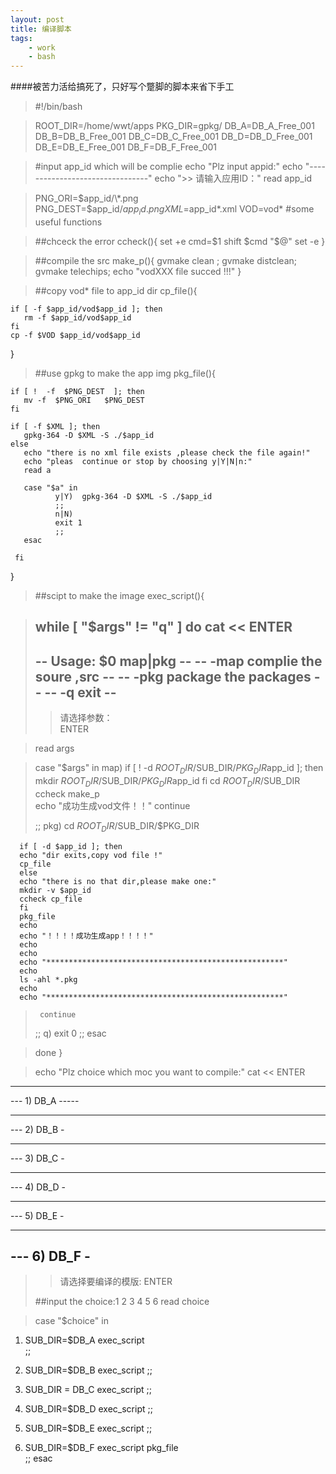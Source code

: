 ```yaml
---
layout: post
title: 编译脚本
tags:
    - work
    - bash
---
```


####被苦力活给搞死了，只好写个蹩脚的脚本来省下手工

>#!/bin/bash

>ROOT_DIR=/home/wwt/apps
PKG_DIR=gpkg/
DB_A=DB_A_Free_001
DB_B=DB_B_Free_001
DB_C=DB_C_Free_001
DB_D=DB_D_Free_001
DB_E=DB_E_Free_001
DB_F=DB_F_Free_001




>#input app_id which will be complie
echo "Plz input appid:"
echo "--------------------------------"
echo ">> 请输入应用ID："
read app_id


>PNG_ORI=$app_id/\*.png
PNG_DEST=$app_id/$app_id.png
XML=$app_id\*.xml
VOD=vod\*
>#some useful functions

>##chceck the error
>ccheck(){
    set +e
    cmd=$1
    shift
    $cmd "$@"
    set -e
}


>##compile the src
>make_p(){
    gvmake clean ;
    gvmake distclean;
    gvmake telechips;
    echo "vodXXX file succed !!!"
}




>##copy vod* file to app_id dir
>cp_file(){

    if [ -f $app_id/vod$app_id ]; then
       rm -f $app_id/vod$app_id
    fi
    cp -f $VOD $app_id/vod$app_id

}



>##use gpkg to make the app img
>pkg_file(){

    if [ !  -f  $PNG_DEST  ]; then
       mv -f  $PNG_ORI   $PNG_DEST
    fi
    
    if [ -f $XML ]; then
       gpkg-364 -D $XML -S ./$app_id
    else
       echo "there is no xml file exists ,please check the file again!"
       echo "pleas  continue or stop by choosing y|Y|N|n:"
       read a
       
       case "$a" in 
              y|Y)  gpkg-364 -D $XML -S ./$app_id
              ;;
              n|N)
              exit 1
              ;;    
       esac 
       
     fi
    
}




>##scipt to make the image
>exec_script(){

>while [ "$args" != "q" ]
>do
>cat << ENTER
>---------------------------------------
>--    Usage: $0 map|pkg       --
>--    -map   complie the soure ,src  --
>--    -pkg    package the packages   -- 
>--    -q     exit                    --
>---------------------------------------
>> 请选择参数：	 
>ENTER


>read args

>case "$args" in
>map)  if [ ! -d $ROOT_DIR/$SUB_DIR/$PKG_DIR$app_id ]; then
          mkdir $ROOT_DIR/$SUB_DIR/$PKG_DIR$app_id
      fi
      cd $ROOT_DIR/$SUB_DIR
      ccheck make_p         
      echo "成功生成vod文件！！"
      continue
>      
>;;
pkg)  cd  $ROOT_DIR/$SUB_DIR/$PKG_DIR

      if [ -d $app_id ]; then
      echo "dir exits,copy vod file !"
      cp_file
      else
      echo "there is no that dir,please make one:"
      mkdir -v $app_id
      ccheck cp_file
      fi
      pkg_file
      echo 
      echo "！！！！成功生成app！！！！"
      echo
      echo
      echo "*****************************************************"
      echo 
      ls -ahl *.pkg
      echo 
      echo "*****************************************************"
>      continue 
>;;
>q)  exit 0
>;;
esac

>done
>}


>echo "Plz choice which moc you want to compile:"
cat << ENTER
--------------------------------------------- 
---    1) DB_A                          -----
---                                       -
---    2) DB_B                            -
---                                       -
---    3) DB_C                            - 
---                                       - 
---    4) DB_D                            - 
---                                       -
---    5) DB_E                            -
---                                       - 

---    6) DB_F                            -
---------------------------------------------
>>  请选择要编译的模版:
ENTER
>
>##input the choice:1 2 3 4 5 6 
read choice

>case "$choice" in
1)    SUB_DIR=$DB_A
       exec_script      
    ;;
2)    SUB_DIR=$DB_B
       exec_script
    ;;
3)    SUB_DIR = DB_C
       exec_script
    ;;
4)    SUB_DIR=$DB_D
       exec_script
    ;;
      
5)    SUB_DIR=$DB_E
       exec_script
    ;;
      
6)    SUB_DIR=$DB_F
       exec_script
       pkg_file  
    ;;
esac


